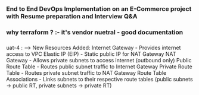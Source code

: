 ### End to End DevOps Implementation on an E-Commerce project with Resume preparation and Interview Q&A

### why terraform ? :- it's vendor nuetral - good documentation

### 


uat-4 :
 --> New Resources Added:
Internet Gateway - Provides internet access to VPC
Elastic IP (EIP) - Static public IP for NAT Gateway
NAT Gateway - Allows private subnets to access internet (outbound only)
Public Route Table - Routes public subnet traffic to Internet Gateway
Private Route Table - Routes private subnet traffic to NAT Gateway
Route Table Associations - Links subnets to their respective route tables (public subnets → public RT, private subnets → private RT)